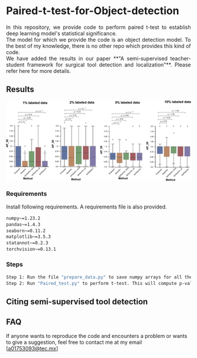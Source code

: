 # Paired-t-test-for-Object-detection
<p align="justify"> In this repository, we provide code to perform paired t-test to establish deep learning model's statistical significance. <br />
The model for which we provide the code is an object detection model. To the best of my knowledge, there is no other repo which provides this kind of code.<br /> 
We have added the results in our paper **"A semi-supervised teacher-student framework for surgical tool detection and localization"**. Please refer here for more details. <br /> </p>

## Results
![results](Mansoor_CAI22.png)

### Requirements 

Install following requirements. A requirements file is also provided. 
 ```sh
numpy~=1.23.2
pandas~=1.4.3
seaborn~=0.11.2
matplotlib~=3.5.3
statannot~=0.2.3
torchvision~=0.13.1
   ```
   
### Steps
 ```sh
Step 1: Run the file "prepare_data.py" to save numpy arrays for all the models. 
Step 2: Run "Paired_test.py" to perform t-test. This will compute p-values and save box-plot. 
   ```
## Citing semi-supervised tool detection


## FAQ
If anyone wants to reproduce the code and encounters a problem or wants to give a suggestion, feel free to contact me at my email [a01753093@tec.mx]
